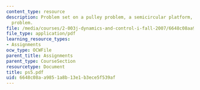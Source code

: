 ```yaml
---
content_type: resource
description: Problem set on a pulley problem, a semicircular platform, and a dumbbell
  problem.
file: /media/courses/2-003j-dynamics-and-control-i-fall-2007/6648c08aa9851a8b13e1b3ece5f539af_ps5.pdf
file_type: application/pdf
learning_resource_types:
- Assignments
ocw_type: OCWFile
parent_title: Assignments
parent_type: CourseSection
resourcetype: Document
title: ps5.pdf
uid: 6648c08a-a985-1a8b-13e1-b3ece5f539af
---
```

